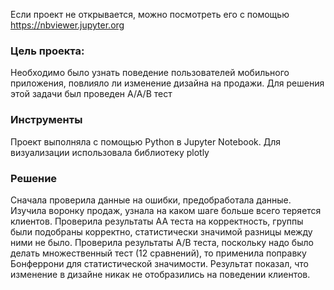 Если проект не открывается, можно посмотреть его с помощью  https://nbviewer.jupyter.org 
### Цель проекта:
Необходимо было узнать поведение пользователей мобильного приложения, повлияло ли изменение
дизайна на продажи. Для решения этой задачи был проведен  A/A/B тест
### Инструменты
Проект выполняла с помощью Python в Jupyter Notebook. Для визуализации использовала библиотеку plotly
### Решение
Сначала проверила данные на ошибки, предобработала данные. Изучила воронку продаж, узнала на каком
шаге больше всего теряется клиентов. Проверила результаты AA теста на корректность, группы были
подобраны корректно, статистически значимой разницы между ними не было. Проверила результаты
A/B теста, поскольку надо было делать множественный тест (12 сравнений), то применила поправку
Бонферрони для статистической значимости. Результат показал, что изменение в дизайне никак не
отобразились на поведении клиентов.
